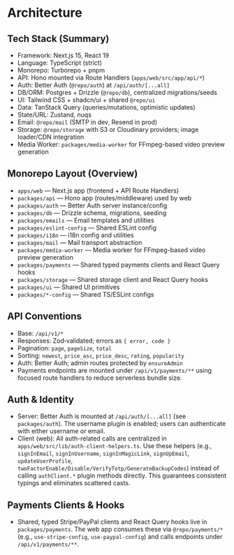 # Architecture

## Tech Stack (Summary)
- Framework: Next.js 15, React 19
- Language: TypeScript (strict)
- Monorepo: Turborepo + pnpm
- API: Hono mounted via Route Handlers (`apps/web/src/app/api/*`)
- Auth: Better Auth (`@repo/auth`) at `/api/auth/[...all]`
- DB/ORM: Postgres + Drizzle (`@repo/db`), centralized migrations/seeds
- UI: Tailwind CSS + shadcn/ui + shared `@repo/ui`
- Data: TanStack Query (queries/mutations, optimistic updates)
- State/URL: Zustand, nuqs
- Email: `@repo/mail` (SMTP in dev, Resend in prod)
- Storage: `@repo/storage` with S3 or Cloudinary providers; image loader/CDN integration
- Media Worker: `packages/media-worker` for FFmpeg-based video preview generation

## Monorepo Layout (Overview)
- `apps/web` — Next.js app (frontend + API Route Handlers)
- `packages/api` — Hono app (routes/middleware) used by web
- `packages/auth` — Better Auth server instance/config
- `packages/db` — Drizzle schema, migrations, seeding
- `packages/emails` — Email templates and utilities
- `packages/eslint-config` — Shared ESLint config
- `packages/i18n` — i18n config and utilities
- `packages/mail` — Mail transport abstraction
- `packages/media-worker` — Media worker for FFmpeg-based video preview generation
- `packages/payments` — Shared typed payments clients and React Query hooks
- `packages/storage` — Shared storage client and React Query hooks
- `packages/ui` — Shared UI primitives
- `packages/*-config` — Shared TS/ESLint configs

## API Conventions
- Base: `/api/v1/*`
- Responses: Zod‑validated; errors as `{ error, code }`
- Pagination: `page`, `pageSize`, `total`
- Sorting: `newest`, `price_asc`, `price_desc`, `rating`, `popularity`
- Auth: Better Auth; admin routes protected by `ensureAdmin`
- Payments endpoints are mounted under `/api/v1/payments/**` using focused route handlers to reduce serverless bundle size.

## Auth & Identity
- Server: Better Auth is mounted at `/api/auth/[...all]` (see `packages/auth`). The username plugin is enabled; users can authenticate with either username or email.
- Client (web): All auth-related calls are centralized in `apps/web/src/lib/auth-client-helpers.ts`. Use these helpers (e.g., `signInEmail`, `signInUsername`, `signInMagicLink`, `signUpEmail`, `updateUserProfile`, `twoFactorEnable/Disable/VerifyTotp/GenerateBackupCodes`) instead of calling `authClient.*` plugin methods directly. This guarantees consistent typings and eliminates scattered casts.

## Payments Clients & Hooks
- Shared, typed Stripe/PayPal clients and React Query hooks live in `packages/payments`. The web app consumes these via `@repo/payments/*` (e.g., `use-stripe-config`, `use-paypal-config`) and calls endpoints under `/api/v1/payments/**`.
